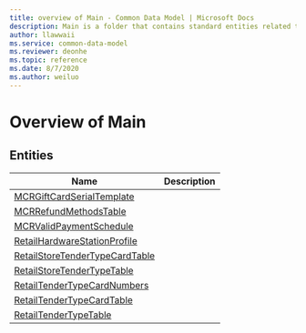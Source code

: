 ```yaml
---
title: overview of Main - Common Data Model | Microsoft Docs
description: Main is a folder that contains standard entities related to the Common Data Model.
author: llawwaii
ms.service: common-data-model
ms.reviewer: deonhe
ms.topic: reference
ms.date: 8/7/2020
ms.author: weiluo
---
```


# Overview of Main


## Entities

|Name|Description|
|---|---|
|[MCRGiftCardSerialTemplate](MCRGiftCardSerialTemplate.md)||
|[MCRRefundMethodsTable](MCRRefundMethodsTable.md)||
|[MCRValidPaymentSchedule](MCRValidPaymentSchedule.md)||
|[RetailHardwareStationProfile](RetailHardwareStationProfile.md)||
|[RetailStoreTenderTypeCardTable](RetailStoreTenderTypeCardTable.md)||
|[RetailStoreTenderTypeTable](RetailStoreTenderTypeTable.md)||
|[RetailTenderTypeCardNumbers](RetailTenderTypeCardNumbers.md)||
|[RetailTenderTypeCardTable](RetailTenderTypeCardTable.md)||
|[RetailTenderTypeTable](RetailTenderTypeTable.md)||
